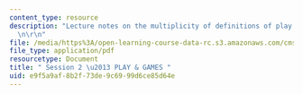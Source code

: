 ```yaml
---
content_type: resource
description: "Lecture notes on the multiplicity of definitions of play and games.\r\
  \n\r\n"
file: /media/https%3A/open-learning-course-data-rc.s3.amazonaws.com/cms-300-introduction-to-videogame-studies-fall-2011/e9f5a9af8b2f73de9c6999d6ce85d64e_MITCMS_300F11_session_2.pdf
file_type: application/pdf
resourcetype: Document
title: " Session 2 \u2013 PLAY & GAMES "
uid: e9f5a9af-8b2f-73de-9c69-99d6ce85d64e
---
```

